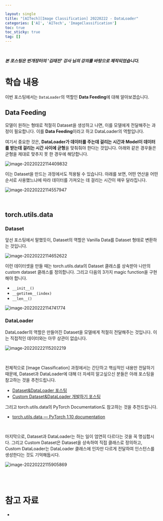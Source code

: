 ```yaml
---

layout: single
title: "[AITech][Image Classification] 20220222 - DataLoader"
categories: ['AI', 'AITech', 'ImageClassification']
toc: true
toc_sticky: true
tag: []
---
```




<br>

**_본 포스팅은 번개장터의 '김태진' 강사 님의 강의를 바탕으로 제작되었습니다._** 

# 학습 내용

이번 포스팅에서는 `DataLoader`의 역할인 **Data Feeding**에 대해 알아보겠습니다. 

## Data Feeding

모델이 원하는 형태로 적절히 Dataset을 생성하고 나면, 이를 모델에게 전달해주는 과정이 필요합니다. 이를 **Data Feeding**이라고 하고 DataLoader의 역할입니다. 

여기서 중요한 것은, **DataLoader가 데이터를 주는데 걸리는 시간과 Model이 데이터를 받는데 걸리는 시간 사이에 균형**을 맞춰줘야 한다는 것입니다. 아래와 같은 경우들은 균형을 제대로 맞추지 못 한 경우에 해당합니다. 

![image-20220222114409832](https://user-images.githubusercontent.com/70505378/155055043-196a99f5-6e4c-425c-aabc-cff0199832ad.png)

이는 Dataset을 만드는 과정에서도 적용될 수 있습니다. 아래를 보면, 어떤 연산을 어떤 순서로 사용했느냐에 따라 데이터를 가져오는 데 걸리는 시간이 매우 달라집니다. 

![image-20220222114557947](https://user-images.githubusercontent.com/70505378/155055046-3577f635-e4b8-42de-99c0-baf890d149b7.png)







<br>

## torch.utils.data

### Dataset

앞선 포스팅에서 말했듯이, Dataset의 역할은 Vanilla Data를 Dataset 형태로 변환하는 것입니다. 

![image-20220222114652622](https://user-images.githubusercontent.com/70505378/155055047-8e7996b6-50a6-4c17-bb9a-d4004daf85cf.png)

이런 데이터셋을 만들 때는 torch.utils.data의 Dataset 클래스를 상속받아 나만의 custom dataset 클래스를 정의합니다. 그리고 다음의 3가지 magic function을 구현해야 합니다. 

* `__init__()`
* `__getitem__(index)`
* `__len__()`

![image-20220222114741774](https://user-images.githubusercontent.com/70505378/155055049-0696b479-2c37-4bd8-8697-df91300cfba9.png)









### DataLoader

DataLoader의 역할은 만들어진 Dataset을 모델에게 적절히 전달해주는 것입니다. 이는 직접적인 데이터와는 아무 상관이 없습니다. 

![image-20220222115202219](https://user-images.githubusercontent.com/70505378/155055050-61ec3481-5e38-466a-8aaf-dd17354b915c.png)

<br>

전체적으로 [Image Classification] 과정에서는 간단하고 핵심적인 내용만 전달하기 때문에, Dataset과 DataLoader에 대해 더 자세히 알고싶으신 분들은 아래 포스팅을 참고하는 것을 추천드립니다. 

* [Dataset&DataLoader 포스팅](https://wowo0709.github.io/ai/aitech/AITech-20220125-DatasetDataLoader/)
* [Custom Dataset&DataLoader 개발하기 포스팅](https://wowo0709.github.io/ai/aitech/AITech-20220126-Custom-DatasetDataLoader-%EA%B0%9C%EB%B0%9C%ED%95%98%EA%B8%B0/)

그리고 torch.utils.data의 PyTorch Documentation도 참고하는 것을 추천드립니다. 

* [torch.utils.data — PyTorch 1.10 documentation](https://pytorch.org/docs/stable/data.html)

<br>

마지막으로, Dataset과 DataLoader는 하는 일이 엄연히 다르다는 것을 꼭 명심합시다. 그리고 Custom Dataset은 Dataset을 상속하여 직접 클래스로 정의하고, Custom DataLoader는 DataLoader 클래스에 인자만 다르게 전달하여 인스턴스를 생성한다는 것도 기억해둡시다. 

![image-20220222115905869](https://user-images.githubusercontent.com/70505378/155055041-dec7a354-030e-41e1-9b18-5abf69e916d1.png)









<br>

<br>

# 참고 자료

* 





<br>

